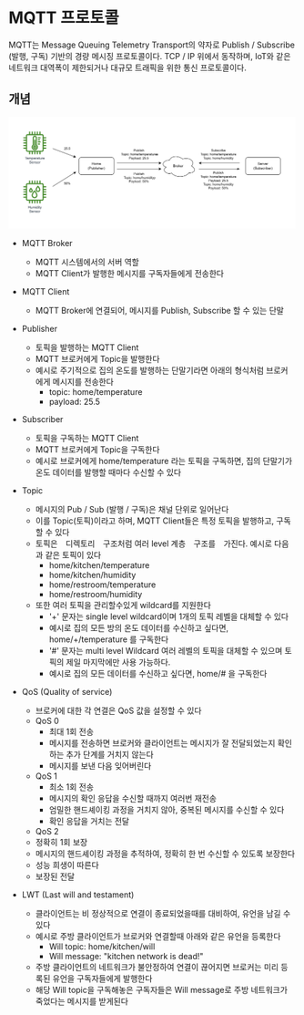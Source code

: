 
# MQTT 프로토콜

MQTT는 Message Queuing Telemetry Transport의 약자로
Publish / Subscribe (발행, 구독) 기반의 경량 메시징 프로토콜이다.
TCP / IP 위에서 동작하며, IoT와 같은 네트워크 대역폭이 제한되거나
대규모 트래픽을 위한 통신 프로토콜이다.

## 개념


![](./book_mqtt_flow.png)


- MQTT Broker
    - MQTT 시스템에서의 서버 역할
    - MQTT Client가 발행한 메시지를 구독자들에게 전송한다


- MQTT Client
    - MQTT Broker에 연결되어, 메시지를 Publish, Subscribe 할 수 있는 단말


- Publisher
    - 토픽을 발행하는 MQTT Client
    - MQTT 브로커에게 Topic을 발행한다
    - 예시로 주기적으로 집의 온도를 발행하는 단말기라면 아래의 형식처럼 브로커에게 메시지를 전송한다
        - topic: home/temperature
        - payload: 25.5


- Subscriber
    - 토픽을 구독하는 MQTT Client
    - MQTT 브로커에게 Topic을 구독한다
    - 예시로 브로커에게 home/temperature 라는 토픽을 구독하면, 집의 단말기가 온도 데이터를 발행할 때마다 수신할 수 있다


- Topic
    - 메시지의 Pub / Sub (발행 / 구독)은 채널 단위로 일어난다
    - 이를 Topic(토픽)이라고 하며, MQTT Client들은 특정 토픽을 발행하고, 구독할 수 있다
    - 토픽은　디렉토리　구조처럼 여러 level 계층　구조를　가진다. 예시로 다음과 같은 토픽이 있다
        - home/kitchen/temperature
        - home/kitchen/humidity
        - home/restroom/temperature
        - home/restroom/humidity
    - 또한 여러 토픽을 관리할수있게 wildcard를 지원한다
        - '+' 문자는 single level wildcard이며 1개의 토픽 레벨을 대체할 수 있다
        - 예시로 집의 모든 방의 온도 데이터를 수신하고 싶다면, home/+/temperature 를 구독한다
        - '#' 문자는 multi level Wildcard 여러 레벨의 토픽을 대체할 수 있으며 토픽의 제일 마지막에만 사용 가능하다.
        - 예시로 집의 모든 데이터를 수신하고 싶다면, home/# 을 구독한다


- QoS (Quality of service)
    - 브로커에 대한 각 연결은 QoS 값을 설정할 수 있다
    - QoS 0
        - 최대 1회 전송
        - 메시지를 전송하면 브로커와 클라이언트는 메시지가 잘 전달되었는지 확인하는 추가 단계를 거치지 않는다
        - 메시지를 보낸 다음 잊어버린다
    - QoS 1
        - 최소 1회 전송
        - 메시지의 확인 응답을 수신할 때까지 여러번 재전송
        - 엄밀한 핸드셰이킹 과정을 거치지 않아, 중복된 메시지를 수신할 수 있다
        - 확인 응답을 거치는 전달
    - QoS 2
    - 정확히 1회 보장
    - 메시지의 핸드셰이킹 과정을 추적하여, 정확히 한 번 수신할 수 있도록 보장한다
    - 성능 희생이 따른다
    - 보장된 전달


- LWT (Last will and testament)
    - 클라이언트는 비 정상적으로 연결이 종료되었을때를 대비하여, 유언을 남길 수 있다
    - 예시로 주방 클라이언트가 브로커와 연결할때 아래와 같은 유언을 등록한다
        - Will topic: home/kitchen/will
        - Will message: "kitchen network is dead!"
    - 주방 클라이언트의 네트워크가 불안정하여 연결이 끊어지면 브로커는 미리 등록된 유언을 구독자들에게 발행한다
    - 해당 Will topic을 구독해놓은 구독자들은 Will message로 주방 네트워크가 죽었다는 메시지를 받게된다 
    
